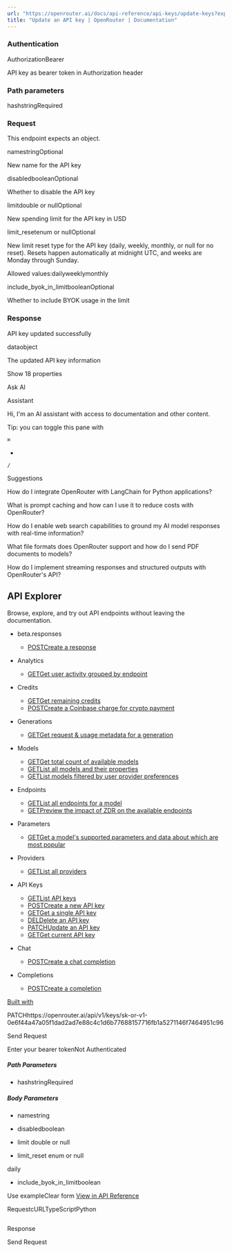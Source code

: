 ```yaml
---
url: "https://openrouter.ai/docs/api-reference/api-keys/update-keys?explorer=true"
title: "Update an API key | OpenRouter | Documentation"
---
```


### Authentication

AuthorizationBearer

API key as bearer token in Authorization header

### Path parameters

hashstringRequired

### Request

This endpoint expects an object.

namestringOptional

New name for the API key

disabledbooleanOptional

Whether to disable the API key

limitdouble or nullOptional

New spending limit for the API key in USD

limit\_resetenum or nullOptional

New limit reset type for the API key (daily, weekly, monthly, or null for no reset). Resets happen automatically at midnight UTC, and weeks are Monday through Sunday.

Allowed values:dailyweeklymonthly

include\_byok\_in\_limitbooleanOptional

Whether to include BYOK usage in the limit

### Response

API key updated successfully

dataobject

The updated API key information

Show 18 properties

Ask AI

Assistant

Hi, I'm an AI assistant with access to documentation and other content.

Tip: you can toggle this pane with

`⌘`

+

`/`

Suggestions

How do I integrate OpenRouter with LangChain for Python applications?

What is prompt caching and how can I use it to reduce costs with OpenRouter?

How do I enable web search capabilities to ground my AI model responses with real-time information?

What file formats does OpenRouter support and how do I send PDF documents to models?

How do I implement streaming responses and structured outputs with OpenRouter's API?

## API Explorer

Browse, explore, and try out API endpoints without leaving the documentation.

- beta.responses

  - [POSTCreate a response](https://openrouter.ai/docs/api-reference/beta-responses/create-api-alpha-responses?explorer=true)
- Analytics

  - [GETGet user activity grouped by endpoint](https://openrouter.ai/docs/api-reference/analytics/get-user-activity?explorer=true)
- Credits

  - [GETGet remaining credits](https://openrouter.ai/docs/api-reference/credits/get-credits?explorer=true)
  - [POSTCreate a Coinbase charge for crypto payment](https://openrouter.ai/docs/api-reference/credits/create-coinbase-charge?explorer=true)
- Generations

  - [GETGet request & usage metadata for a generation](https://openrouter.ai/docs/api-reference/generations/get-generation?explorer=true)
- Models

  - [GETGet total count of available models](https://openrouter.ai/docs/api-reference/models/list-models-count?explorer=true)
  - [GETList all models and their properties](https://openrouter.ai/docs/api-reference/models/get-models?explorer=true)
  - [GETList models filtered by user provider preferences](https://openrouter.ai/docs/api-reference/models/list-models-user?explorer=true)
- Endpoints

  - [GETList all endpoints for a model](https://openrouter.ai/docs/api-reference/endpoints/list-endpoints?explorer=true)
  - [GETPreview the impact of ZDR on the available endpoints](https://openrouter.ai/docs/api-reference/endpoints/list-endpoints-zdr?explorer=true)
- Parameters

  - [GETGet a model's supported parameters and data about which are most popular](https://openrouter.ai/docs/api-reference/parameters/get-parameters?explorer=true)
- Providers

  - [GETList all providers](https://openrouter.ai/docs/api-reference/providers/list-providers?explorer=true)
- API Keys

  - [GETList API keys](https://openrouter.ai/docs/api-reference/api-keys/list?explorer=true)
  - [POSTCreate a new API key](https://openrouter.ai/docs/api-reference/api-keys/create-keys?explorer=true)
  - [GETGet a single API key](https://openrouter.ai/docs/api-reference/api-keys/get-key?explorer=true)
  - [DELDelete an API key](https://openrouter.ai/docs/api-reference/api-keys/delete-keys?explorer=true)
  - [PATCHUpdate an API key](https://openrouter.ai/docs/api-reference/api-keys/update-keys?explorer=true)
  - [GETGet current API key](https://openrouter.ai/docs/api-reference/api-keys/get-current-key?explorer=true)
- Chat

  - [POSTCreate a chat completion](https://openrouter.ai/docs/api-reference/chat/send-chat-completion-request?explorer=true)
- Completions

  - [POSTCreate a completion](https://openrouter.ai/docs/api-reference/completions/create-completions?explorer=true)

[Built with](https://buildwithfern.com/?utm_campaign=buildWith&utm_medium=docs&utm_source=openrouter.ai)

PATCHhttps://openrouter.ai/api/v1/keys/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

Send Request

Enter your bearer tokenNot Authenticated

##### Path Parameters

- hashstringRequired


##### Body Parameters

- namestring

- disabledboolean

- limit
double or null

- limit\_reset
enum or null




daily

- include\_byok\_in\_limitboolean


Use exampleClear form [View in API Reference](https://openrouter.ai/docs/api-reference/api-keys/update-keys)

RequestcURLTypeScriptPython

```code-block text-xs

```

Response

Send Request